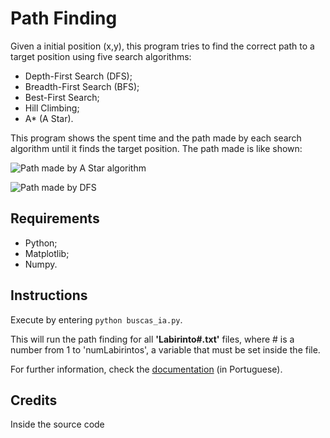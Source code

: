 # Path Finding
Given a initial position (x,y), this program tries to find the correct path to a target position using five search algorithms:

- Depth-First Search (DFS);
- Breadth-First Search (BFS);
- Best-First Search;
- Hill Climbing;
- A* (A Star).

This program shows the spent time and the path made by each search algorithm until it finds the target position. The path made is like shown:

![Path made by A Star algorithm](https://i.imgur.com/pFN5mC2.png)

![Path made by DFS](https://i.imgur.com/cnPUgUJ.png)

## Requirements
- Python;
- Matplotlib;
- Numpy.

## Instructions
Execute by entering `python buscas_ia.py`. 

This will run the path finding for all **'Labirinto#.txt'** files, where # is a number from 1 to 'numLabirintos', a variable that must be set inside the file.

For further information, check the [documentation](#) (in Portuguese).

## Credits
Inside the source code